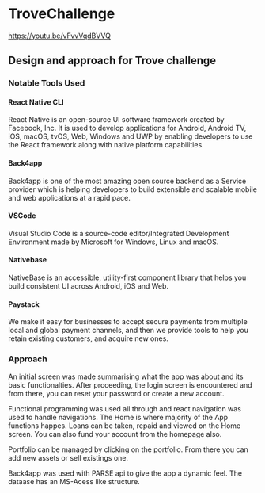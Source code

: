 # TroveChallenge
https://youtu.be/vFvvVqdBVVQ

## Design and approach for Trove challenge

### Notable Tools Used

#### React Native CLI
React Native is an open-source UI software framework created by Facebook, Inc. It is used to develop applications for Android, Android TV, iOS, macOS, tvOS, Web, Windows and UWP by enabling developers to use the React framework along with native platform capabilities.
#### Back4app 
Back4app is one of the most amazing open source backend as a Service provider which is helping developers to build extensible and scalable mobile and web applications at a rapid pace. 
#### VSCode 
Visual Studio Code is a source-code editor/Integrated Development Environment made by Microsoft for Windows, Linux and macOS. 
#### Nativebase 
NativeBase is an accessible, utility-first component library that helps you build consistent UI across Android, iOS and Web.
#### Paystack
We make it easy for businesses to accept secure payments from multiple local and global payment channels, and then we provide tools to help you retain existing customers, and acquire new ones.

### Approach
An initial screen was made summarising what the app was about and its basic functionalties.
After proceeding, the login screen is encountered and from there, you can reset your password or create a new account.

Functional programming was used all through and react navigation was used to handle navigations.
The Home is where majority of the App functions happes. Loans can be taken, repaid and viewed on the Home screen. You can also fund your  account from the  homepage also.

Portfolio can be managed by clicking on the portfolio. From there you can add new assets or sell existings one. 

Back4app was used with PARSE api to give the app a dynamic feel. The dataase has an MS-Acess  like structure.
